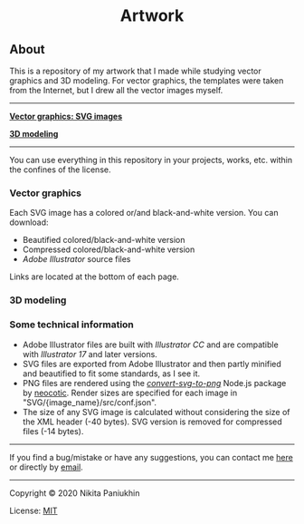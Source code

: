 <h1 class="gp_hidden"><p align="center">Artwork</p></h1>

<!-- <div class="badges gp_hidden" align="center">
	<a href="http://n-panuhin.info/license.html" target="_blank" title="license: MIT"><img alt="license: MIT" src="https://img.shields.io/static/v1?cacheSeconds=604800&style=flat&label=license&message=MIT&color=informational"></a>
</div> -->

## About

This is a repository of my artwork that I made while studying vector graphics and 3D modeling. For vector graphics, the templates were taken from the Internet, but I drew all the vector images myself.

--------------------------------------

**[Vector graphics: SVG images](./SVG "Vector graphics: SVG images")**

**[3D modeling](./3D "Vector graphics: SVG images")**

--------------------------------------

You can use everything in this repository in your projects, works, etc. within the confines of the license.

### Vector graphics

Each SVG image has a colored or/and black-and-white version. You can download:

-   Beautified colored/black-and-white version
-   Compressed colored/black-and-white version
-   *Adobe Illustrator* source files

Links are located at the bottom of each page.

### 3D modeling



### Some technical information

-   Adobe Illustrator files are built with *Illustrator CC* and are compatible with *Illustrator 17* and later versions.
-   SVG files are exported from Adobe Illustrator and then partly minified and beautified to fit some standards, as I see it.
-   PNG files are rendered using the *<a href="https://github.com/neocotic/convert-svg/tree/master/packages/convert-svg-to-png" title="Node.js: convert-svg-to-png by neocotic" target="_blank">convert-svg-to-png</a>* Node.js package by <a href="https://github.com/neocotic" title="Github user: neocotic" target="_blank">neocotic</a>. Render sizes are specified for each image in "SVG/{image\_name}/src/conf.json".
-   The size of any SVG image is calculated without considering the size of the XML header (-40 bytes). SVG version is removed for compressed files (-14 bytes).

--------------------------------------

If you find a bug/mistake or have any suggestions, you can contact me <a href="http://n-panuhin.info" title="Nikita Panuhin" target="_blank">here</a> or directly by [email](mailto:n.panuhin@mail.ru "Mailto: Nikita Panuhin").

--------------------------------------

Copyright &copy; 2020 Nikita Paniukhin

License: [MIT](http://n-panuhin.info/license.html "Visit n-panuhin.info/license")